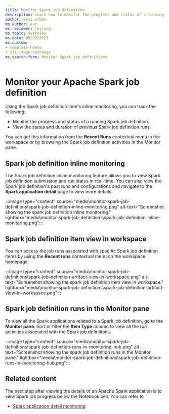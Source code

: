 ```yaml
---
title: Monitor Spark job definition
description: Learn how to monitor the progress and status of a running Spark job definition, and how to view the status and duration of previous runs.
author: eric-urban
ms.author: eur
ms.reviewer: jejiang
ms.topic: overview
ms.date: 05/23/2023
ms.custom:
- template-howto
- sfi-image-nochange
ms.search.form: Monitor Spark job definitions
---
```


# Monitor your Apache Spark job definition

Using the Spark job definition item's inline monitoring, you can track the following:

* Monitor the progress and status of a running Spark job definition.
* View the status and duration of previous Spark job definition runs.

You can get this information from the **Recent Runs** contextual menu in the workspace or by browsing the Spark job definition activities in the Monitor pane.

## Spark job definition inline monitoring

The Spark job definition inline monitoring feature allows you to view Spark job definition submission and run status in real-time. You can also view the Spark job definition's past runs and configurations and navigate to the **Spark application detail** page to view more details.

:::image type="content" source="media\monitor-spark-job-definitions\spark-job-definition-inline-monitoring.png" alt-text="Screenshot showing the spark job definition inline monitoring." lightbox="media\monitor-spark-job-definitions\spark-job-definition-inline-monitoring.png":::

## Spark job definition item view in workspace

You can access the job runs associated with specific Spark job definition items by using the **Recent runs** contextual menu on the workspace homepage.

:::image type="content" source="media\monitor-spark-job-definitions\spark-job-definition-artifact-view-in-workspace.png" alt-text="Screenshot showing the spark job definition item view in workspace." lightbox="media\monitor-spark-job-definitions\spark-job-definition-artifact-view-in-workspace.png":::

## Spark job definition runs in the Monitor pane

To view all the Spark applications related to a Spark job definition, go to the **Monitor pane**.  Sort or filter the **Item Type** column to view all the run activities associated with the Spark job definitions.

:::image type="content" source="media\monitor-spark-job-definitions\spark-job-definition-runs-in-monitoring-hub.png" alt-text="Screenshot showing the spark job definition runs in the Monitor pane." lightbox="media\monitor-spark-job-definitions\spark-job-definition-runs-in-monitoring-hub.png":::

## Related content

The next step after viewing the details of an Apache Spark application is to view Spark job progress below the Notebook cell. You can refer to

* [Spark application detail monitoring](spark-detail-monitoring.md)
